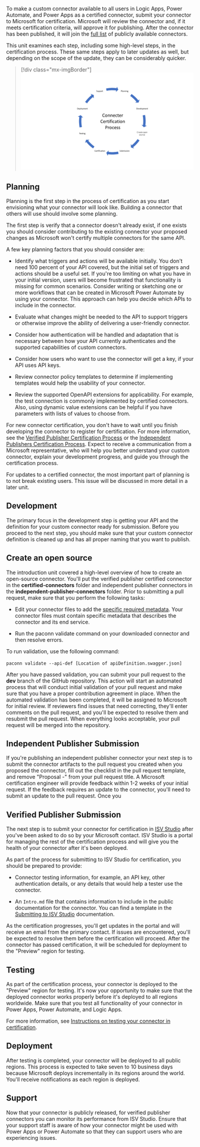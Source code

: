 To make a custom connector available to all users in Logic Apps, Power Automate, and Power Apps as a certified connector, submit your connector to Microsoft for certification. Microsoft will review the connector and, if it meets certification criteria, will approve it for publishing. After the connector has been published, it will join the [full list](/connectors/connector-reference/?azure-portal=true) of publicly available connectors.

This unit examines each step, including some high-level steps, in the certification process. These same steps apply to later updates as well, but depending on the scope of the update, they can be considerably quicker.

> [!div class="mx-imgBorder"]
> [![Certification process diagram with planning, development, create open source, submission, certification, testing, deployment, and support steps.](../media/certification-process.png)](../media/certification-process.png#lightbox)

## Planning

Planning is the first step in the process of certification as you start envisioning what your connector will look like. Building a connector that others will use should involve some planning. 

The first step is verify that a connector doesn't already exist, if one exists you should consider contributing to the existing connector your proposed changes as Microsoft won't certify multiple connectors for the same API.

A few key planning factors that you should consider are:

- Identify what triggers and actions will be available initially. You don't need 100 percent of your API covered, but the initial set of triggers and actions should be a useful set. If you're too limiting on what you have in your initial version, users will become frustrated that functionality is missing for common scenarios. Consider writing or sketching one or more workflows that can be created in Microsoft Power Automate by using your connector. This approach can help you decide which APIs to include in the connector.

- Evaluate what changes might be needed to the API to support triggers or otherwise improve the ability of delivering a user-friendly connector.

- Consider how authentication will be handled and adaptation that is necessary between how your API currently authenticates and the supported capabilities of custom connectors.

- Consider how users who want to use the connector will get a key, if your API uses API keys.

- Review connector policy templates to determine if implementing templates would help the usability of your connector.

- Review the supported OpenAPI extensions for applicability. For example, the test connection is commonly implemented by certified connectors. Also, using dynamic value extensions can be helpful if you have parameters with lists of values to choose from.

For new connector certification, you don't have to wait until you finish developing the connector to register for certification. For more information, see the [Verified Publisher Certification Process](/connectors/custom-connectors/submit-certification?azure-portal=true#certification-process) or the [Independent Publishers Certification Process](/connectors/custom-connectors/certification-submission-ip). Expect to receive a communication from a Microsoft representative, who will help you better understand your custom connector, explain your development progress, and guide you through the certification process.

For updates to a certified connector, the most important part of planning is to not break existing users. This issue will be discussed in more detail in a later unit.

## Development

The primary focus in the development step is getting your API and the definition for your custom connector ready for submission. Before you proceed to the next step, you should make sure that your custom connector definition is cleaned up and has all proper naming that you want to publish.

## Create an open source

The introduction unit covered a high-level overview of how to create an open-source connector. You'll put the verified publisher certified connector in the **certified-connectors** folder and independent publisher connectors in the **independent-publisher-connectors** folder. Prior to submitting a pull request, make sure that you perform the following tasks:

- Edit your connector files to add the [specific required metadata](/connectors/custom-connectors/certification-submission?azure-portal=true#publisher-and-stack-owner). Your connector files must contain specific metadata that describes the connector and its end service.

- Run the paconn validate command on your downloaded connector and then resolve errors.

To run validation, use the following command:

`paconn validate --api-def [Location of apiDefinition.swagger.json]`

After you have passed validation, you can submit your pull request to the **dev** branch of the GitHub repository. This action will start an automated process that will conduct initial validation of your pull request and make sure that you have a proper contribution agreement in place. When the automated validation has been completed, it will be assigned to Microsoft for initial review. If reviewers find issues that need correcting, they'll enter comments on the pull request, and you'll be expected to resolve them and resubmit the pull request. When everything looks acceptable, your pull request will be merged into the repository.

## Independent Publisher Submission
If you're publishing an independent publisher connector your next step is to submit the connector artifacts to the pull request you created when you proposed the connector, fill out the checklist in the pull request template, and remove "Proposal -" from your pull request title. A Microsoft certification engineer will provide feedback within 1-2 weeks of your initial request. If the feedback requires an update to the connector, you'll need to submit an update to the pull request. Once you

## Verified Publisher Submission

The next step is to submit your connector for certification in [ISV Studio](https://isvstudio.powerapps.com/ep/connector/?azure-portal=true) after you've been asked to do so by your Microsoft contact. ISV Studio is a portal for managing the rest of the certification process and will give you the health of your connector after it's been deployed.

As part of the process for submitting to ISV Studio for certification, you should be prepared to provide:

- Connector testing information, for example, an API key, other authentication details, or any details that would help a tester use the connector.

- An `Intro.md` file that contains information to include in the public documentation for the connector. You can find a template in the [Submitting to ISV Studio](/connectors/custom-connectors/certification-submission?azure-portal=true#submitting-to-isv-studio) documentation.

As the certification progresses, you'll get updates in the portal and will receive an email from the primary contact. If issues are encountered, you'll be expected to resolve them before the certification will proceed. After the connector has passed certification, it will be scheduled for deployment to the "Preview" region for testing.

## Testing

As part of the certification process, your connector is deployed to the "Preview" region for testing. It's now your opportunity to make sure that the deployed connector works properly before it's deployed to all regions worldwide. Make sure that you test all functionality of your connector in Power Apps, Power Automate, and Logic Apps. 

For more information, see [Instructions on testing your connector in certification](/connectors/custom-connectors/certification-testing/?azure-portal=true).

## Deployment

After testing is completed, your connector will be deployed to all public regions. This process is expected to take seven to 10 business days because Microsoft deploys incrementally in its regions around the world. You'll receive notifications as each region is deployed.

## Support

Now that your connector is publicly released, for verified publisher connectors you can monitor its performance from ISV Studio. Ensure that your support staff is aware of how your connector might be used with Power Apps or Power Automate so that they can support users who are experiencing issues.
